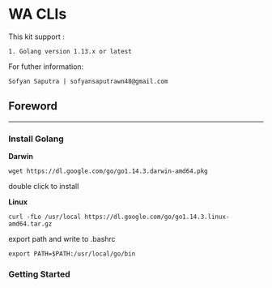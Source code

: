 # WA CLIs
This kit support :
```
1. Golang version 1.13.x or latest
```

For futher information:
```
Sofyan Saputra | sofyansaputrawn48@gmail.com
```

## Foreword
---
### Install Golang
**Darwin**
```
wget https://dl.google.com/go/go1.14.3.darwin-amd64.pkg
```
double click to install

**Linux**
```
curl -fLo /usr/local https://dl.google.com/go/go1.14.3.linux-amd64.tar.gz
```
export path and write to .bashrc
```
export PATH=$PATH:/usr/local/go/bin
```

### Getting Started
